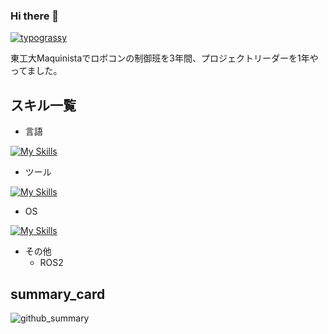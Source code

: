 ### Hi there 👋
[![typograssy](https://typograssy.deno.dev/api?text=こんにちは)](https://github.com/kawarimidoll/typograssy)

東工大Maquinistaでロボコンの制御班を3年間、プロジェクトリーダーを1年やってました。
## スキル一覧
- 言語
  
[![My Skills](https://skillicons.dev/icons?i=py,cpp,ruby,rails)](https://skillicons.dev)
- ツール

[![My Skills](https://skillicons.dev/icons?i=docker,jenkins,grafana,unity,github,qt)](https://skillicons.dev)
- OS

[![My Skills](https://skillicons.dev/icons?i=ubuntu,windows)](https://skillicons.dev)

- その他
  - ROS2

 ## summary_card
![github_summary](https://github-profile-summary-cards.vercel.app/api/cards/profile-details?username=ry0py&theme=dracula)

<!--
[![ry0py's GitHub stats](https://github-readme-stats.vercel.app/api?username=ry0py
)](https://github.com/anuraghazra/github-readme-stats)
-->

<!--
**ry0py/ry0py** is a ✨ _special_ ✨ repository because its `README.md` (this file) appears on your GitHub profile.

Here are some ideas to get you started:

- 🔭 I’m currently working on ...
- 🌱 I’m currently learning ...
- 👯 I’m looking to collaborate on ...
- 🤔 I’m looking for help with ...
- 💬 Ask me about ...
- 📫 How to reach me: ...
- 😄 Pronouns: ...
- ⚡ Fun fact: ...
-->
